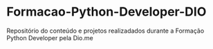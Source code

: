 # Formacao-Python-Developer-DIO
Repositório do conteúdo e projetos realizadados durante a Formação Python Developer pela Dio.me 
